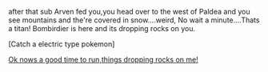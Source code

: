 
after that sub Arven fed you,you head over to the west of Paldea and you see mountains and the're covered in snow....weird, No wait a minute....Thats a titan! Bombirdier is here and its dropping rocks on you.


[Catch a electric type pokemon]

[Ok nows a good time to run,things dropping rocks on me!](defeat-titan-path.md)
